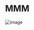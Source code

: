 # MMM

![image](https://github.com/RodrigoTito/MMM/assets/59666393/3fd80ed8-dd13-49c8-8daf-6d80cf989721)
